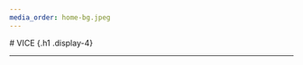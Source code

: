 ```yaml
---
media_order: home-bg.jpeg
---
```


<div class="row text-left justify-content-md-center pt-4 mb-4">
<div class="col-lg-8 col-md-8 col-sm-12" markdown="1">
 # VICE {.h1 .display-4}
 <hr>
</div>
</div>
